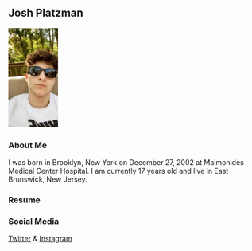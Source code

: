 ## Josh Platzman

<img src="me.jpg" width="100">

### About Me
I was born in Brooklyn, New York on December 27, 2002 at Maimonides Medical Center Hospital. I am currently 17 years old and live in East Brunswick, New Jersey. 

### Resume



### Social Media

[Twitter](https://twitter.com/JPlatzman) &
[Instagram](https://www.instagram.com/joshplatzman/?hl=en)

